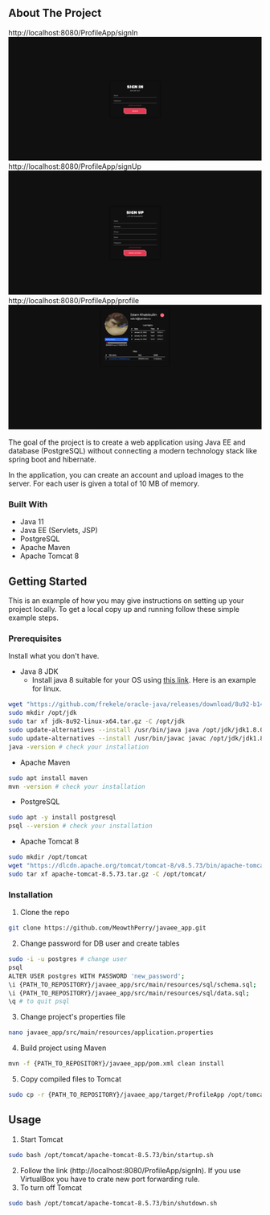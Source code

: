 <!-- ABOUT THE PROJECT. SCREENSHOTS -->
## About The Project

http://localhost:8080/ProfileApp/signIn
![SignIn page][signIn-screenshot]
http://localhost:8080/ProfileApp/signUp
![SignUp page][signUp-screenshot]
http://localhost:8080/ProfileApp/profile
![Profile page][profile-screenshot]

The goal of the project is to create a web application using Java EE and database (PostgreSQL) without connecting a modern technology stack like spring boot and hibernate.

In the application, you can create an account and upload images to the server. For each user is given a total of 10 MB of memory.

### Built With

* Java 11
* Java EE (Servlets, JSP)
* PostgreSQL
* Apache Maven
* Apache Tomcat 8

<!-- GETTING STARTED -->
## Getting Started

This is an example of how you may give instructions on setting up your project locally.
To get a local copy up and running follow these simple example steps.

### Prerequisites

Install what you don't have.
* Java 8 JDK
    * Install java 8 suitable for your OS using [this link](https://github.com/frekele/oracle-java/releases). Here is an example for linux.
 ```sh
 wget "https://github.com/frekele/oracle-java/releases/download/8u92-b14/jdk-8u92-linux-x64.tar.gz"
 sudo mkdir /opt/jdk
 sudo tar xf jdk-8u92-linux-x64.tar.gz -C /opt/jdk
 sudo update-alternatives --install /usr/bin/java java /opt/jdk/jdk1.8.0_92/bin/java 100
 sudo update-alternatives --install /usr/bin/javac javac /opt/jdk/jdk1.8.0_92/bin/javac 100
 java -version # check your installation
 ```
* Apache Maven
 ```sh
 sudo apt install maven
 mvn -version # check your installation
 ```
* PostgreSQL
 ```sh
 sudo apt -y install postgresql
 psql --version # check your installation
 ```
* Apache Tomcat 8
 ```sh
 sudo mkdir /opt/tomcat
 wget "https://dlcdn.apache.org/tomcat/tomcat-8/v8.5.73/bin/apache-tomcat-8.5.73.tar.gz"
 sudo tar xf apache-tomcat-8.5.73.tar.gz -C /opt/tomcat/
 ```

### Installation

1. Clone the repo
 ```sh
 git clone https://github.com/MeowthPerry/javaee_app.git
 ```
2. Change password for DB user and create tables
 ```sh
 sudo -i -u postgres # change user
 psql
 ALTER USER postgres WITH PASSWORD 'new_password';
 \i {PATH_TO_REPOSITORY}/javaee_app/src/main/resources/sql/schema.sql;
 \i {PATH_TO_REPOSITORY}/javaee_app/src/main/resources/sql/data.sql;
 \q # to quit psql
 ```
3. Change project's properties file 
 ```sh
 nano javaee_app/src/main/resources/application.properties
 ```
4. Build project using Maven
 ```sh
 mvn -f {PATH_TO_REPOSITORY}/javaee_app/pom.xml clean install
 ```
5. Copy compiled files to Tomcat
 ```sh
 sudo cp -r {PATH_TO_REPOSITORY}/javaee_app/target/ProfileApp /opt/tomcat/apache-tomcat-8.5.73/webapps/
 ```

## Usage

1. Start Tomcat
 ```sh
 sudo bash /opt/tomcat/apache-tomcat-8.5.73/bin/startup.sh
 ```
2. Follow the link (http://localhost:8080/ProfileApp/signIn). If you use VirtualBox you have to crate new port forwarding rule.
3. To turn off Tomcat
 ```sh
 sudo bash /opt/tomcat/apache-tomcat-8.5.73/bin/shutdown.sh
 ```

[signIn-screenshot]: screenshots/signIn.png
[signUp-screenshot]: screenshots/signUp.png
[profile-screenshot]: screenshots/profile.png
